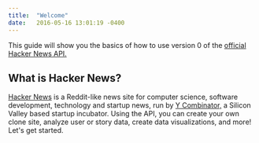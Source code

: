 ```yaml
---
title:  "Welcome"
date:   2016-05-16 13:01:19 -0400
---
```

This guide will show you the basics of how to use version 0 of the [official Hacker News API.](https://github.com/HackerNews/API)

## What is Hacker News?

[Hacker News](http://news.ycombinator.com) is a Reddit-like news site for computer science, software development, technology and startup news, run by [Y Combinator,](https://www.ycombinator.com/) a Silicon Valley based startup incubator. Using the API, you can create your own clone site, analyze user or story data, create data visualizations, and more! Let's get started.